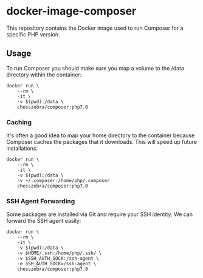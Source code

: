 # docker-image-composer

This repository contains the Docker image used to run Composer for a
specific PHP version.

## Usage

To run Composer you should make sure you map a volume to the /data directory within the container:

```
docker run \
    --rm \
    -it \
    -v $(pwd):/data \
    chesszebra/composer:php7.0
```

### Caching

It's often a good idea to map your home directory to the container because Composer caches the packages that it 
downloads. This will speed up future installations:

```
docker run \
    --rm \
    -it \
    -v $(pwd):/data \
    -v ~/.composer:/home/php/.composer 
    chesszebra/composer:php7.0
```

### SSH Agent Forwarding

Some packages are installed via Git and require your SSH identity. We can forward the SSH agent easily:

```
docker run \
    --rm \
    -it \
    -v $(pwd):/data \
    -v $HOME/.ssh:/home/php/.ssh/ \
    -v $SSH_AUTH_SOCK:/ssh-agent \
    -e SSH_AUTH_SOCK=/ssh-agent \
    chesszebra/composer:php7.0
```
